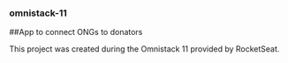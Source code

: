 ### omnistack-11

##App to connect ONGs to donators

This project was created during the Omnistack 11 provided by RocketSeat.
